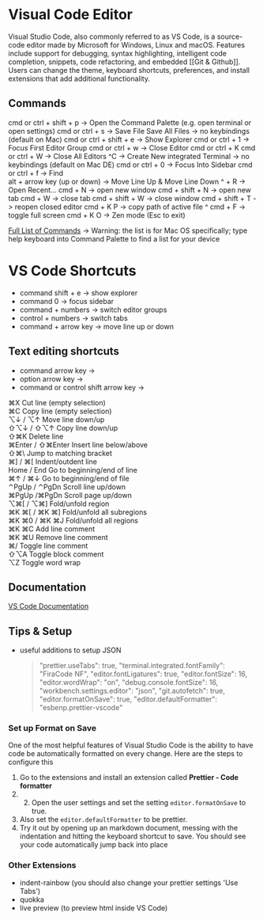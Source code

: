 # Visual Code Editor
Visual Studio Code, also commonly referred to as VS Code, is a source-code editor made by Microsoft for Windows, Linux and macOS. Features include support for debugging, syntax highlighting, intelligent code completion, snippets, code refactoring, and embedded [[Git & Github]]. Users can change the theme, keyboard shortcuts, preferences, and install extensions that add additional functionality.

## Commands
cmd or ctrl + shift + p -> Open the Command Palette  (e.g. open terminal or open settings)
cmd or ctrl + s -> Save File 
Save All Files -> no keybindings (default on Mac)
cmd or ctrl + shift + e -> Show Explorer 
cmd or ctrl + 1 -> Focus First Editor Group 
cmd or ctrl + w -> Close Editor 
cmd or ctrl + K cmd or ctrl + W -> Close All Editors
^C -> Create New integrated Terminal -> no keybindings (default on Mac DE)
cmd or ctrl + 0 -> Focus Into Sidebar 
cmd or ctrl + f -> Find  
alt + arrow key (up or down) -> Move Line Up & Move Line Down 
^ + R -> Open Recent...
cmd + N -> open new window
cmd + shift + N -> open new tab
cmd + W -> close tab
cmd + shift + W -> close window
cmd + shift + T -> reopen closed editor
cmd + K P -> copy path of active file
^ cmd + F -> toggle full screen 
cmd + K O -> Zen mode (Esc to exit)

[Full List of Commands](https://code.visualstudio.com/shortcuts/keyboard-shortcuts-macos.pdf) -> Warning: the list is for Mac OS specifically; type help keyboard into Command Palette to find a list for your device

# VS Code Shortcuts
- command shift + e -> show explorer
- command 0 -> focus sidebar
- command + numbers -> switch editor groups 
- control + numbers -> switch tabs
- command + arrow key -> move line up or down

## Text editing shortcuts
- command arrow key ->
- option arrow key ->
- command or control shift arrow key ->

⌘X Cut line (empty selection)  
⌘C Copy line (empty selection)  
⌥↓ / ⌥↑ Move line down/up  
⇧⌥↓ / ⇧⌥↑ Copy line down/up  
⇧⌘K Delete line  
⌘Enter / ⇧⌘Enter Insert line below/above  
⇧⌘\ Jump to matching bracket  
⌘] / ⌘[ Indent/outdent line  
Home / End Go to beginning/end of line  
⌘↑ / ⌘↓ Go to beginning/end of file  
⌃PgUp / ⌃PgDn Scroll line up/down  
⌘PgUp /⌘PgDn Scroll page up/down  
⌥⌘[ / ⌥⌘] Fold/unfold region  
⌘K ⌘[ / ⌘K ⌘] Fold/unfold all subregions  
⌘K ⌘0 / ⌘K ⌘J Fold/unfold all regions  
⌘K ⌘C Add line comment  
⌘K ⌘U Remove line comment  
⌘/ Toggle line comment  
⇧⌥A Toggle block comment  
⌥Z Toggle word wrap

## Documentation

[VS Code Documentation](https://code.visualstudio.com/Docs)

## Tips & Setup

- useful additions to setup JSON
	>"prettier.useTabs": true, "terminal.integrated.fontFamily": "FiraCode NF", "editor.fontLigatures": true, "editor.fontSize": 16, "editor.wordWrap": "on", "debug.console.fontSize": 16, "workbench.settings.editor": "json", "git.autofetch": true, "editor.formatOnSave": true, "editor.defaultFormatter": "esbenp.prettier-vscode"

### Set up Format on Save 
One of the most helpful features of Visual Studio Code is the ability to have code be automatically formatted on every change. Here are the steps to configure this 
1. Go to the extensions and install an extension called **Prettier - Code formatter** 
2. 2. Open the user settings and set the setting `editor.formatOnSave` to true. 
3. Also set the `editor.defaultFormatter` to be prettier. 
4. Try it out by opening up an markdown document, messing with the indentation and hitting the keyboard shortcut to save. You should see your code automatically jump back into place 

### Other Extensions 
- indent-rainbow (you should also change your prettier settings 'Use Tabs') 
- quokka
- live preview (to preview html inside VS Code)